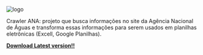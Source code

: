 ![logo](https://github.com/raylan-oliveira/crawler-ANA/raw/main/img/icone.ico)

Crawler ANA: projeto que busca informações no site da Agência Nacional de Águas e transforma essas informações para serem usados em planilhas eletrônicas (Excell, Google Planilhas).

[**Download Latest version!!**](https://github.com/raylan-oliveira/crawler-ANA/releases/latest)
